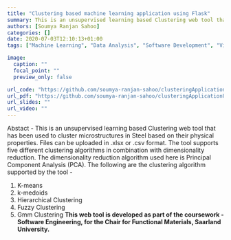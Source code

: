 ```yaml
---
title: "Clustering based machine learning application using Flask"
summary: This is an unsupervised learning based Clustering web tool that has been used to cluster microstructures in Steel based on their physical properties. Files can be uploaded in .xlsx or .csv format. The tool supports five different clustering algorithms in combination with dimensionality reduction. 
authors: [Soumya Ranjan Sahoo]
categories: []
date: 2020-07-03T12:10:13+01:00
tags: ["Machine Learning", "Data Analysis", "Software Development", "Vision"]

image:
  caption: ""
  focal_point: ""
  preview_only: false

url_code: "https://github.com/soumya-ranjan-sahoo/clusteringApplicationUsingFlask"
url_pdf: "https://github.com/soumya-ranjan-sahoo/clusteringApplicationUsingFlask/blob/master/README.md"
url_slides: ""
url_video: ""
---
```

Abstact - This is an unsupervised learning based Clustering web tool that has been used to cluster microstructures in Steel based on their physical properties. Files can be uploaded in .xlsx or .csv format. The tool supports five different clustering algorithms  in combination with dimensionality reduction. The dimensionality reduction algorithm used here is Principal Component Analysis (PCA). The following are the clustering algorithm supported by the tool -
1. K-means
2. k-medoids
3. Hierarchical Clustering
4. Fuzzy Clustering
5. Gmm Clustering
**This web tool is developed as part of the coursework - Software Engineering, for the Chair for Functional Materials, Saarland University.**
